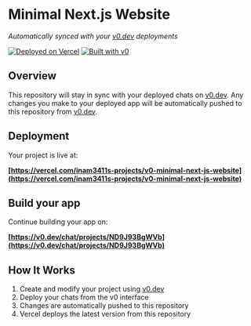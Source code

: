 # Minimal Next.js Website

*Automatically synced with your [v0.dev](https://v0.dev) deployments*

[![Deployed on Vercel](https://img.shields.io/badge/Deployed%20on-Vercel-black?style=for-the-badge&logo=vercel)](https://vercel.com/inam3411s-projects/v0-minimal-next-js-website)
[![Built with v0](https://img.shields.io/badge/Built%20with-v0.dev-black?style=for-the-badge)](https://v0.dev/chat/projects/ND9J93BgWVb)

## Overview

This repository will stay in sync with your deployed chats on [v0.dev](https://v0.dev).
Any changes you make to your deployed app will be automatically pushed to this repository from [v0.dev](https://v0.dev).

## Deployment

Your project is live at:

**[https://vercel.com/inam3411s-projects/v0-minimal-next-js-website](https://vercel.com/inam3411s-projects/v0-minimal-next-js-website)**

## Build your app

Continue building your app on:

**[https://v0.dev/chat/projects/ND9J93BgWVb](https://v0.dev/chat/projects/ND9J93BgWVb)**

## How It Works

1. Create and modify your project using [v0.dev](https://v0.dev)
2. Deploy your chats from the v0 interface
3. Changes are automatically pushed to this repository
4. Vercel deploys the latest version from this repository

